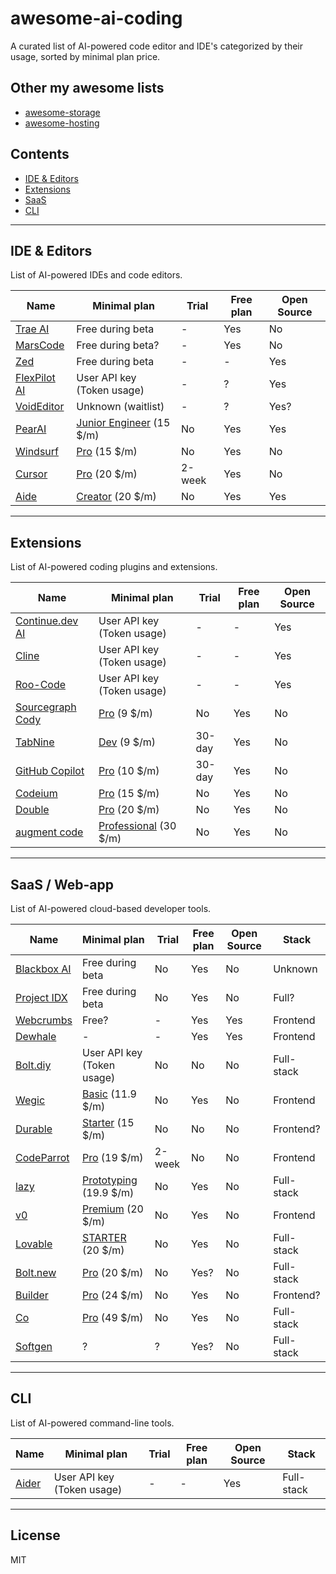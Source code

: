 # awesome-ai-coding

A curated list of AI-powered code editor and IDE's categorized by their usage, sorted by minimal plan price.

## Other my awesome lists

- [awesome-storage](https://github.com/dalisoft/awesome-storage)
- [awesome-hosting](https://github.com/dalisoft/awesome-hosting)

## Contents

- [IDE & Editors](#ide--editors)
- [Extensions](#extensions)
- [SaaS](#saas--web-app)
- [CLI](#cli)

---

## IDE & Editors

List of AI-powered IDEs and code editors.

| Name                                     | Minimal plan                                            | Trial  | Free plan | Open Source |
| ---------------------------------------- | ------------------------------------------------------- | ------ | --------- | ----------- |
| [Trae AI](https://trae.ai)               | Free during beta                                        | -      | Yes       | No          |
| [MarsCode](https://www.marscode.com)     | Free during beta?                                       | -      | Yes       | No          |
| [Zed](https://zed.dev)                   | Free during beta                                        | -      | -         | Yes         |
| [FlexPilot AI](https://flexpilot.ai)     | User API key (Token usage)                              | -      | ?         | Yes         |
| [VoidEditor](https://voideditor.com)     | Unknown (waitlist)                                      | -      | ?         | Yes?        |
| [PearAI](https://trypear.ai)             | [Junior Engineer](https://trypear.ai/pricing) (15 \$/m) | No     | Yes       | Yes         |
| [Windsurf](https://codeium.com/windsurf) | [Pro](https://codeium.com/pricing) (15 \$/m)            | No     | Yes       | No          |
| [Cursor](https://www.cursor.com)         | [Pro](https://www.cursor.com/pricing) (20 \$/m)         | 2-week | Yes       | No          |
| [Aide](https://aide.dev)                 | [Creator](https://aide.dev/pricing) (20 \$/m)           | No     | Yes       | Yes         |

---

## Extensions

List of AI-powered coding plugins and extensions.

| Name                                                  | Minimal plan                                                  | Trial  | Free plan | Open Source |
| ----------------------------------------------------- | ------------------------------------------------------------- | ------ | --------- | ----------- |
| [Continue.dev AI](https://continue.dev)               | User API key (Token usage)                                    | -      | -         | Yes         |
| [Cline](https://github.com/cline/cline)               | User API key (Token usage)                                    | -      | -         | Yes         |
| [Roo-Code](https://github.com/RooVetGit/Roo-Code)     | User API key (Token usage)                                    | -      | -         | Yes         |
| [Sourcegraph Cody](https://sourcegraph.com/cody)      | [Pro](https://sourcegraph.com/cody/pricing) (9 \$/m)          | No     | Yes       | No          |
| [TabNine](https://www.tabnine.com)                    | [Dev](https://www.tabnine.com/pricing) (9 \$/m)               | 30-day | Yes       | No          |
| [GitHub Copilot](https://github.com/features/copilot) | [Pro](https://github.com/features/copilot/plans) (10 \$/m)    | 30-day | Yes       | No          |
| [Codeium](https://codeium.com)                        | [Pro](https://codeium.com/pricing) (15 \$/m)                  | No     | Yes       | No          |
| [Double](https://double.bot)                          | [Pro](https://docs.double.bot/pricing) (20 \$/m)              | No     | Yes       | No          |
| [augment code](https://www.augmentcode.com)           | [Professional](https://www.augmentcode.com/pricing) (30 \$/m) | No     | Yes       | No          |

---

## SaaS / Web-app

List of AI-powered cloud-based developer tools.

| Name                                           | Minimal plan                                          | Trial  | Free plan | Open Source | Stack      |
| ---------------------------------------------- | ----------------------------------------------------- | ------ | --------- | ----------- | ---------- |
| [Blackbox AI](https://blackbox.ai)             | Free during beta                                      | No     | Yes       | No          | Unknown    |
| [Project IDX](https://idx.dev)                 | Free during beta                                      | No     | Yes       | No          | Full?      |
| [Webcrumbs](https://www.webcrumbs.org)         | Free?                                                 | -      | Yes       | Yes         | Frontend   |
| [Dewhale](https://github.com/Yuyz0112/dewhale) | -                                                     | -      | Yes       | Yes         | Frontend   |
| [Bolt.diy](https://bolt.diy)                   | User API key (Token usage)                            | No     | No        | No          | Full-stack |
| [Wegic](https://wegic.ai)                      | [Basic](https://wegic.ai/pricing) (11.9 \$/m)         | No     | Yes       | No          | Frontend   |
| [Durable](https://durable.co)                  | [Starter](https://durable.co/pricing) (15 \$/m)       | No     | No        | No          | Frontend?  |
| [CodeParrot](https://codeparrot.ai)            | [Pro](https://codeparrot.ai/pricing) (19 \$/m)        | 2-week | No        | No          | Frontend   |
| [lazy](https://getlazy.ai)                     | [Prototyping](https://getlazy.ai/pricing) (19.9 \$/m) | No     | Yes       | No          | Full-stack |
| [v0](https://v0.dev)                           | [Premium](https://v0.dev/pricing) (20 \$/m)           | No     | Yes       | No          | Frontend   |
| [Lovable](https://lovable.dev)                 | [STARTER](https://lovable.dev) (20 \$/m)              | No     | Yes       | No          | Full-stack |
| [Bolt.new](https://bolt.new)                   | [Pro](https://bolt.new) (20 \$/m)                     | No     | Yes?      | No          | Full-stack |
| [Builder](https://builder.io)                  | [Pro](https://www.builder.io/m/pricing) (24 \$/m)     | No     | Yes       | No          | Frontend?  |
| [Co](https://www.co.dev)                       | [Pro](https://www.co.dev/pricing) (49 \$/m)           | No     | Yes       | No          | Full-stack |
| [Softgen](https://softgen.ai)                  | ?                                                     | ?      | Yes?      | No          | Full-stack |

---

## CLI

List of AI-powered command-line tools.

| Name                        | Minimal plan               | Trial | Free plan | Open Source | Stack      |
| --------------------------- | -------------------------- | ----- | --------- | ----------- | ---------- |
| [Aider](https://aider.chat) | User API key (Token usage) | -     | -         | Yes         | Full-stack |

---

## License

MIT

